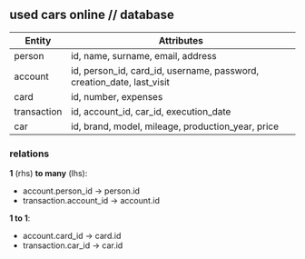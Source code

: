 ## used cars online // database

| Entity      | Attributes                                                              |
| ----------- | ----------------------------------------------------------------------- |
| person      | id, name, surname, email, address                                       |
| account     | id, person_id, card_id, username, password, creation_date, last_visit   |
| card        | id, number, expenses                                                    |
| transaction | id, account_id, car_id, execution_date                                  |
| car         | id, brand, model, mileage, production_year, price                       |


### relations

**1** (rhs) **to many** (lhs):
- account.person_id       ->  person.id
- transaction.account_id  ->  account.id

**1 to 1**:
- account.card_id         ->  card.id
- transaction.car_id      ->  car.id 

